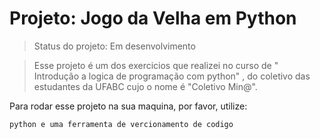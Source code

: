 <h1>Projeto: Jogo da Velha em Python</h1>

> Status do projeto: Em desenvolvimento

> Esse projeto é um dos exercicios  que realizei no curso de " Introdução a logica de programação com python" , do coletivo das estudantes da UFABC cujo o nome é "Coletivo Min@".

Para rodar esse projeto na sua maquina, por favor, utilize:
```
python e uma ferramenta de vercionamento de codigo 
```
